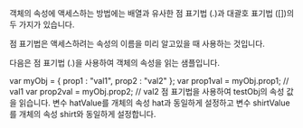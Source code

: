 
객체의 속성에 액세스하는 방법에는 배열과 유사한 점 표기법 (.)과 대괄호 표기법 ([])의 두 가지가 있습니다.

점 표기법은 액세스하려는 속성의 이름을 미리 알고있을 때 사용하는 것입니다.

다음은 점 표기법 (.)을 사용하여 객체의 속성을 읽는 샘플입니다.

var myObj = {
  prop1 : "val1",
  prop2 : "val2"
};
var prop1val = myObj.prop1; // val1
var prop2val = myObj.prop2; // val2
점 표기법을 사용하여 testObj의 속성 값을 읽습니다. 변수 hatValue를 개체의 속성 hat과 동일하게 설정하고 변수 shirtValue를 개체의 속성 shirt와 동일하게 설정합니다.